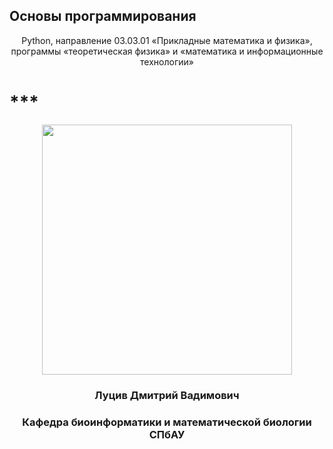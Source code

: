﻿<h2>Основы программирования</h2>
<p style="text-align: center;">Python, направление 03.03.01 «Прикладные математика и физика»,<br/>
программы «теоретическая физика» и «математика и информационные технологии»</p>
<h1 id="__slides-title__">***</h1>
<p style="text-align: center;"><img src="media/images/spbau-logo.svg" alt="" style="width: 400px;" /></p>
<h3 style="text-align: center;" id="__slides-author__" style="text-align: center;">Луцив Дмитрий Вадимович</h3>
<h3 style="text-align: center;">Кафедра биоинформатики и математической биологии СПбАУ</h3>
<!-- [PDF](?print-pdf) -->
